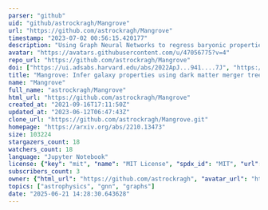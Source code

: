 ```yaml
---
parser: "github"
uid: "github/astrockragh/Mangrove"
url: "https://github.com/astrockragh/Mangrove"
timestamp: "2023-07-02 00:56:15.420177"
description: "Using Graph Neural Networks to regress baryonic properties directly from full dark matter merger trees."
avatar: "https://avatars.githubusercontent.com/u/47056775?v=4"
repo_url: "https://github.com/astrockragh/Mangrove"
doi: ["https://ui.adsabs.harvard.edu/abs/2022ApJ...941....7J", "https://ui.adsabs.harvard.edu/abs/2023ascl.soft06015J/abstract"]
title: "Mangrove: Infer galaxy properties using dark matter merger trees"
name: "Mangrove"
full_name: "astrockragh/Mangrove"
html_url: "https://github.com/astrockragh/Mangrove"
created_at: "2021-09-16T17:11:50Z"
updated_at: "2023-06-12T06:47:43Z"
clone_url: "https://github.com/astrockragh/Mangrove.git"
homepage: "https://arxiv.org/abs/2210.13473"
size: 103224
stargazers_count: 18
watchers_count: 18
language: "Jupyter Notebook"
license: {"key": "mit", "name": "MIT License", "spdx_id": "MIT", "url": "https://api.github.com/licenses/mit", "node_id": "MDc6TGljZW5zZTEz"}
subscribers_count: 3
owner: {"html_url": "https://github.com/astrockragh", "avatar_url": "https://avatars.githubusercontent.com/u/47056775?v=4", "login": "astrockragh", "type": "User"}
topics: ["astrophysics", "gnn", "graphs"]
date: "2025-06-21 14:28:30.643628"
---
```

